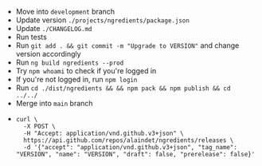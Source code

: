 - Move into `development` branch
- Update version `./projects/ngredients/package.json`
- Update `./CHANGELOG.md`
- Run tests
- Run `git add . && git commit -m "Upgrade to VERSION"` and change version accordingly
- Run `ng build ngredients --prod`
- Try `npm whoami` to check if you're logged in
- If you're not logged in, run `npm login`
- Run `cd ./dist/ngredients && && npm pack && npm publish && cd ../../`
- Merge into `main` branch
- ```
  curl \
    -X POST \
    -H "Accept: application/vnd.github.v3+json" \
    https://api.github.com/repos/alaindet/ngredients/releases \
    -d '{"accept": "application/vnd.github.v3+json", "tag_name": "VERSION", "name": "VERSION", "draft": false, "prerelease": false}'
  ```
